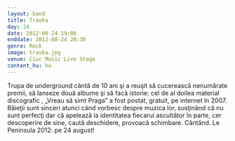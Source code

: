 ```yaml
---
layout: band
title: Travka
day: 24
date: 2012-08-24 19:00
enddate: 2012-08-24 20:30
genre: Rock
image: travka.jpg
venue: Ciuc Music Live Stage
content_hu: hu
---
```


Trupa de underground cântă de 10 ani şi a reuşit să cucerească nenumărate premii, să lanseze două albume şi să facă istorie: cel de al doilea material discografic , „Vreau să simt Praga” a fost postat, gratuit, pe internet în 2007. Băieţii sunt sinceri atunci când vorbesc despre muzica lor, susţinând că nu sunt perfecţi dar că apelează la identitatea fiecarui ascultător în parte, cer descoperire de sine, caută deschidere, provoacă schimbare. Cântând. Le Peninsula 2012: pe 24 august!